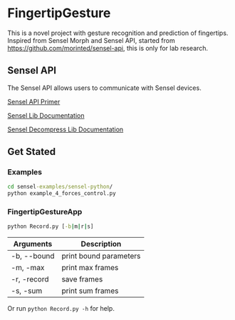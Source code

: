 # FingertipGesture

This is a novel project with gesture recognition and prediction of fingertips. Inspired from Sensel Morph and Sensel API, started from https://github.com/morinted/sensel-api, this is only for lab research.

## Sensel API

The Sensel API allows users to communicate with Sensel devices. 

[Sensel API Primer](http://guide.sensel.com/api/)

[Sensel Lib Documentation](http://guide.sensel.com/sensel_h/)

[Sensel Decompress Lib Documentation](http://guide.sensel.com/sensel_decompress_h/)

## Get Stated

### Examples

```cmd
cd sensel-examples/sensel-python/
python example_4_forces_control.py
```

### FingertipGestureApp

```cmd
python Record.py [-b|m|r|s]
```

| Arguments | Description |
| --------- | ----------- |
| -b, --bound | print bound parameters |
| -m, -max | print max frames |
| -r, -record | save frames |
| -s, -sum | print sum frames |
Or run `python Record.py -h` for help.